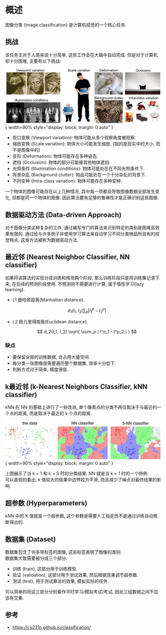 # 概述

图像分类 (Image classification) 是计算机视觉的一个核心任务.  

## 挑战

该任务主对于人类来说十分简单, 这些工作会在大脑中自动完成. 但是对于计算机却十分困难, 主要有以下挑战:  

![挑战](assets/challenges.jpg){ width=90% style="display: block; margin: 0 auto" }  

- 视口变换 (Viewport variation): 物体可能从多个观察角度被观察.
- 缩放变换 (Scale variation): 物体大小可能发生缩放. (指的是现实中的大小, 而不是图像中的)
- 变形 (Deformation): 物体可能存在多种姿态.
- 遮挡 (Occlusion): 物体的部分可能被其他物体遮挡.
- 光照条件 (Illumination conditions): 物体可能处在在不同光照条件下.
- 背景杂乱 (Background clutter): 物品可能处在一个十分杂乱的背景下.
- 不同变种 (Intra-class variation): 物体可能存在多种变种.

一个物体的图像可能存在以上几种情况, 其中每一项都会导致图像数据全部发生变化, 但都是同一个物体的图像. 因此算法要有足够的鲁棒性才能正确识别这些图像.  

## 数据驱动方法 (Data-driven Approach)

对于图像分类这种复杂的工作, 通过编写专门的算法来识别特定的类别是困难且效果有限的. 通过给与许多例子并使用学习算法来自动学习不同分类物品所具有的视觉特点, 这类方法被称为数据驱动方法.  

## 最近邻 (Nearest Neighbor Classifier, NN classifier)

如果将该算法的实现分成训练和预测两个阶段, 那么训练阶段只是将训练集记录下来, 在后续的预测阶段使用. 不预测则不需要进行计算, 属于惰性学习(lazy learning).  

- L1 曼哈顿距离(Manhattan distance).

    $$ d_1(I_1, I_2) \sum_p | I^p_1 - I^p_2 | $$

- L2 欧几里得距离(Euclidean distance).

    $$ d_2(I_1, I_2) \sqrt{ \sum_p ( I^p_1 - I^p_2 ) } $$

### 缺点

- 要保留全部的训练数据, 会占用大量空间.
- 每分类一张图像就需要遍历整个数据集, 效率十分低下.
- 判断方式过于简单, 精度很低.

## k最近邻 (k-Nearest Neighbors Classifier, kNN classifier)

kNN 在 NN 的基础上进行了一些改进, 单个像素点的分类不再仅取决于与最近的一个点的距离, 而是取决于最近的 k 个点的距离.  

![NN and kNN](assets/knn.jpg){ width=90% style="display: block; margin: 0 auto" }  

上图展示了当 k = 1 和 k = 5 时的分类结果. NN 就是当 k = 1 时的一个特例.  
可以直观的看出, k 值较大的结果中边界较为平滑, 而且减少了噪点对最终结果的影响.  

## 超参数 (Hyperparameters)

kNN 中的 K 值就是一个超参数, 这个参数是需要人工指定而不是通过训练自动推断得出的.  

## 数据集 (Dataset)

数据集包含了许多带标签的图像, 这些标签表明了图像的类别.  
数据集大致需要被分成三个部分:  

- 训练 (train), 这部分用于训练模型.
- 验证 (validation), 这部分用于测试效果, 然后根据效果调节超参数.
- 测试 (test), 用于测试算法的效果, 模拟实际的任务.

可以简单的将这三部分分别看作平时学习/模拟考试/考试, 因此三组数据之间不应该有交集.  

## 参考

- <https://cs231n.github.io/classification/>
